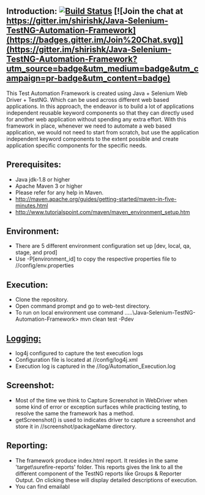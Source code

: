 Introduction: [![Build Status](https://travis-ci.org/shirishk/Java-Selenium-TestNG-Automation-Framework.svg?branch=master)](https://travis-ci.org/shirishk/Java-Selenium-TestNG-Automation-Framework) [![Join the chat at https://gitter.im/shirishk/Java-Selenium-TestNG-Automation-Framework](https://badges.gitter.im/Join%20Chat.svg)](https://gitter.im/shirishk/Java-Selenium-TestNG-Automation-Framework?utm_source=badge&utm_medium=badge&utm_campaign=pr-badge&utm_content=badge)
---------------


This Test Automation Framework is created using Java + Selenium Web Driver + TestNG. Which can be used across different web based applications.
In this approach, the endeavor is to build a lot of applications independent reusable keyword components so that they can directly used for another web application without spending any extra effort.
With this framework in place, whenever we need to automate a web based application, we would not need to start from scratch, but use the application independent keyword components to the extent possible and create application specific components for the specific needs.

Prerequisites:
---------------
*	Java jdk-1.8 or higher
*	Apache Maven 3 or higher
*	Please refer for any help in Maven.
* 	http://maven.apache.org/guides/getting-started/maven-in-five-minutes.html
* 	http://www.tutorialspoint.com/maven/maven_environment_setup.htm

Environment:
---------------
* 	There are 5 different environment configuration set up [dev, local, qa, stage, and prod]
*	Use -P[environment_id] to copy the respective properties file to //config/env.properties

Execution:
---------------
*	Clone the repository.
*	Open command prompt and go to web-test directory.
*	To run on local environment use command ....\.\Java-Selenium-TestNG-Automation-Framework> mvn clean test -Pdev

<p><a href="https://github.com/shirishk/Java-Selenium-TestNG-Automation-Framework/wiki/Logging"><h2>Logging:</h2></a></p>

*	log4j configured to capture the test execution logs
*	Configuration file is located at //config/log4j.xml
*	Execution log is captured in the //log/Automation_Execution.log

Screenshot:
---------------
*	Most of the time we think to Capture Screenshot in WebDriver when some kind of error or exception surfaces while practicing testing, to resolve the same the framework has a method.
*	getScreenshot() is used to indicates driver to capture a screenshot and store it in //screenshot/packageName directory.

Reporting:
---------------
*  The framework produce index.html report. It resides in the same 'target\surefire-reports' folder. This reports gives the link to all the different component of the TestNG reports like Groups & Reporter Output. On clicking these will display detailed descriptions of execution.
*  You can find emailabl